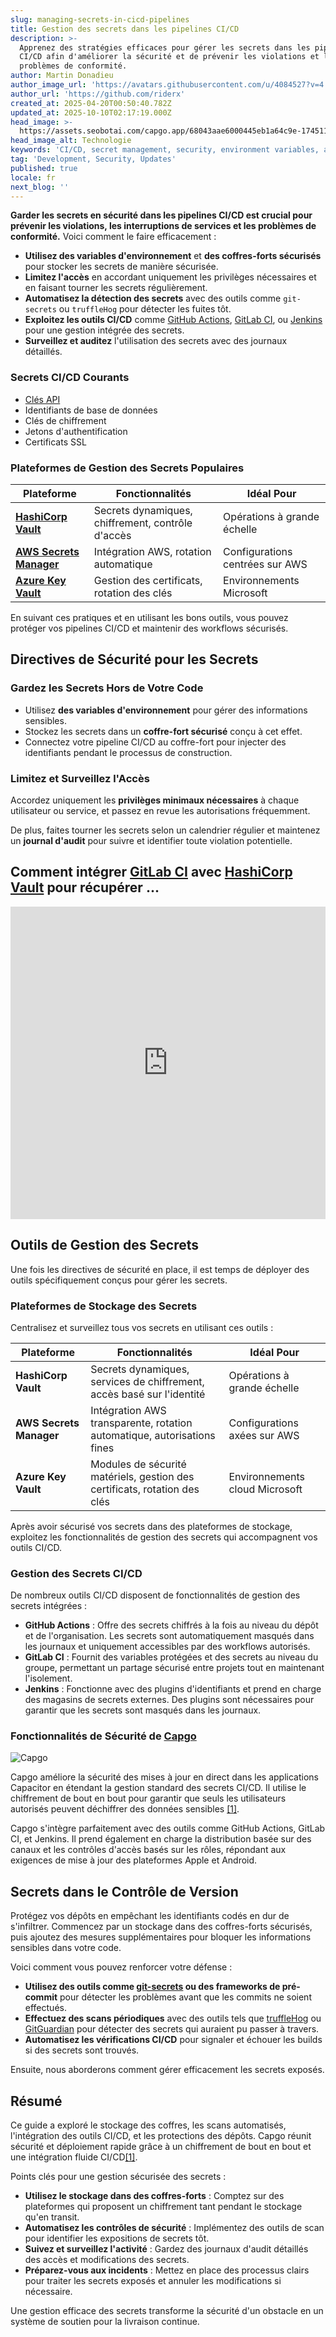```yaml
---
slug: managing-secrets-in-cicd-pipelines
title: Gestion des secrets dans les pipelines CI/CD
description: >-
  Apprenez des stratégies efficaces pour gérer les secrets dans les pipelines
  CI/CD afin d'améliorer la sécurité et de prévenir les violations et les
  problèmes de conformité.
author: Martin Donadieu
author_image_url: 'https://avatars.githubusercontent.com/u/4084527?v=4'
author_url: 'https://github.com/riderx'
created_at: 2025-04-20T00:50:40.782Z
updated_at: 2025-10-10T02:17:19.000Z
head_image: >-
  https://assets.seobotai.com/capgo.app/68043aae6000445eb1a64c9e-1745110261303.jpg
head_image_alt: Technologie
keywords: 'CI/CD, secret management, security, environment variables, automated scanning'
tag: 'Development, Security, Updates'
published: true
locale: fr
next_blog: ''
---
```

**Garder les secrets en sécurité dans les pipelines CI/CD est crucial pour prévenir les violations, les interruptions de services et les problèmes de conformité.** Voici comment le faire efficacement :

-   **Utilisez des variables d'environnement** et **des coffres-forts sécurisés** pour stocker les secrets de manière sécurisée.
-   **Limitez l'accès** en accordant uniquement les privilèges nécessaires et en faisant tourner les secrets régulièrement.
-   **Automatisez la détection des secrets** avec des outils comme `git-secrets` ou `truffleHog` pour détecter les fuites tôt.
-   **Exploitez les outils CI/CD** comme [GitHub Actions](https://docs.github.com/actions), [GitLab CI](https://docs.gitlab.com/ee/ci/), ou [Jenkins](https://www.jenkins.io/) pour une gestion intégrée des secrets.
-   **Surveillez et auditez** l'utilisation des secrets avec des journaux détaillés.

### Secrets CI/CD Courants

-   [Clés API](https://capgo.app/docs/webapp/api-keys/)
-   Identifiants de base de données
-   Clés de chiffrement
-   Jetons d'authentification
-   Certificats SSL

### Plateformes de Gestion des Secrets Populaires

| Plateforme | Fonctionnalités | Idéal Pour |
| --- | --- | --- |
| **[HashiCorp Vault](https://www.hashicorp.com/products/vault)** | Secrets dynamiques, chiffrement, contrôle d'accès | Opérations à grande échelle |
| **[AWS Secrets Manager](https://docs.aws.amazon.com/secretsmanager/)** | Intégration AWS, rotation automatique | Configurations centrées sur AWS |
| **[Azure Key Vault](https://learn.microsoft.com/en-us/azure/key-vault/)** | Gestion des certificats, rotation des clés | Environnements Microsoft |

En suivant ces pratiques et en utilisant les bons outils, vous pouvez protéger vos pipelines CI/CD et maintenir des workflows sécurisés.

## Directives de Sécurité pour les Secrets

### Gardez les Secrets Hors de Votre Code

-   Utilisez **des variables d'environnement** pour gérer des informations sensibles.
-   Stockez les secrets dans un **coffre-fort sécurisé** conçu à cet effet.
-   Connectez votre pipeline CI/CD au coffre-fort pour injecter des identifiants pendant le processus de construction.

### Limitez et Surveillez l'Accès

Accordez uniquement les **privilèges minimaux nécessaires** à chaque utilisateur ou service, et passez en revue les autorisations fréquemment.

De plus, faites tourner les secrets selon un calendrier régulier et maintenez un **journal d'audit** pour suivre et identifier toute violation potentielle.

## Comment intégrer [GitLab CI](https://docs.gitlab.com/ee/ci/) avec [HashiCorp Vault](https://www.hashicorp.com/products/vault) pour récupérer ...

<iframe src="https://www.youtube.com/embed/NsPcl4rqy9A" aria-label="YouTube video player" frameborder="0" allow="accelerometer; autoplay; clipboard-write; encrypted-media; gyroscope; picture-in-picture; web-share" referrerpolicy="strict-origin-when-cross-origin" style="width: 100%; height: 500px;" allowfullscreen></iframe>

## Outils de Gestion des Secrets

Une fois les directives de sécurité en place, il est temps de déployer des outils spécifiquement conçus pour gérer les secrets.

### Plateformes de Stockage des Secrets

Centralisez et surveillez tous vos secrets en utilisant ces outils :

| Plateforme | Fonctionnalités | Idéal Pour |
| --- | --- | --- |
| **HashiCorp Vault** | Secrets dynamiques, services de chiffrement, accès basé sur l'identité | Opérations à grande échelle |
| **AWS Secrets Manager** | Intégration AWS transparente, rotation automatique, autorisations fines | Configurations axées sur AWS |
| **Azure Key Vault** | Modules de sécurité matériels, gestion des certificats, rotation des clés | Environnements cloud Microsoft |

Après avoir sécurisé vos secrets dans des plateformes de stockage, exploitez les fonctionnalités de gestion des secrets qui accompagnent vos outils CI/CD.

### Gestion des Secrets CI/CD

De nombreux outils CI/CD disposent de fonctionnalités de gestion des secrets intégrées :

-   **GitHub Actions** : Offre des secrets chiffrés à la fois au niveau du dépôt et de l'organisation. Les secrets sont automatiquement masqués dans les journaux et uniquement accessibles par des workflows autorisés.
-   **GitLab CI** : Fournit des variables protégées et des secrets au niveau du groupe, permettant un partage sécurisé entre projets tout en maintenant l'isolement.
-   **Jenkins** : Fonctionne avec des plugins d'identifiants et prend en charge des magasins de secrets externes. Des plugins sont nécessaires pour garantir que les secrets sont masqués dans les journaux.

### Fonctionnalités de Sécurité de [Capgo](https://capgo.app/)

![Capgo](https://assets.seobotai.com/capgo.app/68043aae6000445eb1a64c9e/37a0fc028bf1f414683e8dee42eedfb0.jpg)

Capgo améliore la sécurité des mises à jour en direct dans les applications Capacitor en étendant la gestion standard des secrets CI/CD. Il utilise le chiffrement de bout en bout pour garantir que seuls les utilisateurs autorisés peuvent déchiffrer des données sensibles [\[1\]](https://capgo.app/).

Capgo s'intègre parfaitement avec des outils comme GitHub Actions, GitLab CI, et Jenkins. Il prend également en charge la distribution basée sur des canaux et les contrôles d'accès basés sur les rôles, répondant aux exigences de mise à jour des plateformes Apple et Android.

## Secrets dans le Contrôle de Version

Protégez vos dépôts en empêchant les identifiants codés en dur de s'infiltrer. Commencez par un stockage dans des coffres-forts sécurisés, puis ajoutez des mesures supplémentaires pour bloquer les informations sensibles dans votre code.

Voici comment vous pouvez renforcer votre défense :

-   **Utilisez des outils comme [git-secrets](https://github.com/awslabs/git-secrets) ou des frameworks de pré-commit** pour détecter les problèmes avant que les commits ne soient effectués.
-   **Effectuez des scans périodiques** avec des outils tels que [truffleHog](https://github.com/trufflesecurity/trufflehog) ou [GitGuardian](https://www.gitguardian.com/) pour détecter des secrets qui auraient pu passer à travers.
-   **Automatisez les vérifications CI/CD** pour signaler et échouer les builds si des secrets sont trouvés.

Ensuite, nous aborderons comment gérer efficacement les secrets exposés.

## Résumé

Ce guide a exploré le stockage des coffres, les scans automatisés, l'intégration des outils CI/CD, et les protections des dépôts. Capgo réunit sécurité et déploiement rapide grâce à un chiffrement de bout en bout et une intégration fluide CI/CD[\[1\]](https://capgo.app/).

Points clés pour une gestion sécurisée des secrets :

-   **Utilisez le stockage dans des coffres-forts** : Comptez sur des plateformes qui proposent un chiffrement tant pendant le stockage qu'en transit.
-   **Automatisez les contrôles de sécurité** : Implémentez des outils de scan pour identifier les expositions de secrets tôt.
-   **Suivez et surveillez l'activité** : Gardez des journaux d'audit détaillés des accès et modifications des secrets.
-   **Préparez-vous aux incidents** : Mettez en place des processus clairs pour traiter les secrets exposés et annuler les modifications si nécessaire.

Une gestion efficace des secrets transforme la sécurité d'un obstacle en un système de soutien pour la livraison continue.
